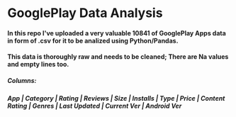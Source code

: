 # GooglePlay Data Analysis

#### In this repo I've uploaded a very valuable 10841 of GooglePlay Apps data in form of .csv for it to be analized using Python/Pandas.
#### This data is thoroughly raw and needs to be cleaned; There are Na values and empty lines too.


##### Columns:
##### App | Category | Rating | Reviews | Size | Installs | Type | Price | Content Rating | Genres | Last Updated | Current Ver | Android Ver





